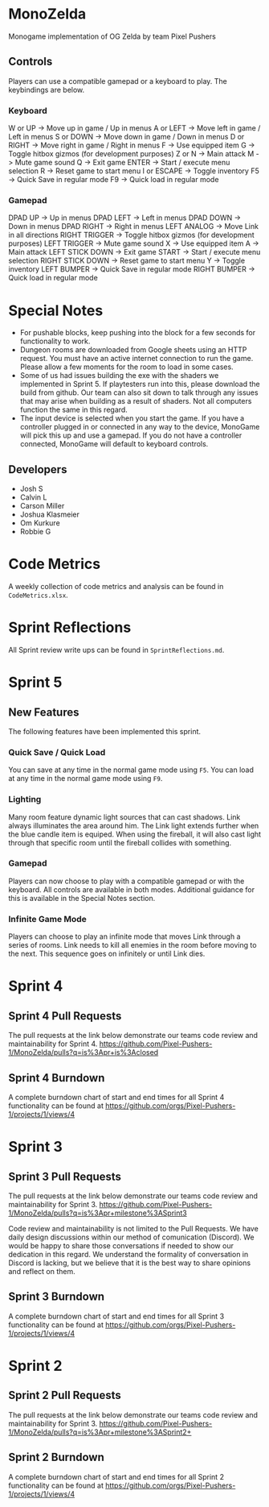 # MonoZelda
Monogame implementation of OG Zelda by team Pixel Pushers

## Controls
Players can use a compatible gamepad or a keyboard to play. The keybindings are below.

### Keyboard
W or UP -> Move up in game / Up in menus
A or LEFT -> Move left in game / Left in menus
S or DOWN -> Move down in game / Down in menus
D or RIGHT -> Move right in game / Right in menus
F -> Use equipped item
G -> Toggle hitbox gizmos (for development purposes)
Z or N -> Main attack
M -> Mute game sound
Q -> Exit game
ENTER -> Start / execute menu selection
R -> Reset game to start menu
I or ESCAPE -> Toggle inventory
F5 -> Quick Save in regular mode
F9 -> Quick load in regular mode

### Gamepad
DPAD UP -> Up in menus
DPAD LEFT -> Left in menus
DPAD DOWN -> Down in menus
DPAD RIGHT -> Right in menus
LEFT ANALOG -> Move Link in all directions
RIGHT TRIGGER -> Toggle hitbox gizmos (for development purposes)
LEFT TRIGGER -> Mute game sound
X -> Use equipped item
A -> Main attack
LEFT STICK DOWN -> Exit game
START -> Start / execute menu selection
RIGHT STICK DOWN -> Reset game to start menu
Y -> Toggle inventory
LEFT BUMPER -> Quick Save in regular mode
RIGHT BUMPER -> Quick load in regular mode


# Special Notes
- For pushable blocks, keep pushing into the block for a few seconds for functionality 
to work.
- Dungeon rooms are downloaded from Google sheets using an HTTP request. You must have an active internet connection to run the game. Please allow a few moments for the room to load in some cases.
- Some of us had issues building the exe with the shaders we implemented in Sprint 5. If playtesters run into this, please download the build from github. Our team can also sit down to talk through any issues that may arise when building as a result of shaders. Not all computers function the same in this regard.
- The input device is selected when you start the game. If you have a controller plugged in or connected in any way to the device, MonoGame will pick this up and use a gamepad. If you do not have a controller connected, MonoGame will default to keyboard controls.

## Developers
- Josh S
- Calvin L
- Carson Miller
- Joshua Klasmeier
- Om Kurkure
- Robbie G

# Code Metrics
A weekly collection of code metrics and analysis can be found in `CodeMetrics.xlsx`.

# Sprint Reflections
All Sprint review write ups can be found in `SprintReflections.md`.

# Sprint 5

## New Features
The following features have been implemented this sprint.

### Quick Save / Quick Load
You can save at any time in the normal game mode using `F5`. You can load at any time in the normal game mode using `F9`.

### Lighting
Many room feature dynamic light sources that can cast shadows. Link always illuminates the area around him. The Link light extends further when the blue candle item is equiped. When using the fireball, it will also cast light through that specific room until the fireball collides with something.

### Gamepad
Players can now choose to play with a compatible gamepad or with the keyboard. All controls are available in both modes. Additional guidance for this is available in the Special Notes section.

### Infinite Game Mode
Players can choose to play an infinite mode that moves Link through a series of rooms. Link needs to kill all enemies in the room before moving to the next. This sequence goes on infinitely or until Link dies.

# Sprint 4

## Sprint 4 Pull Requests
The pull requests at the link below demonstrate our teams code review and maintainability for Sprint 4.
https://github.com/Pixel-Pushers-1/MonoZelda/pulls?q=is%3Apr+is%3Aclosed

## Sprint 4 Burndown
A complete burndown chart of start and end times for all Sprint 4 functionality can be found at
https://github.com/orgs/Pixel-Pushers-1/projects/1/views/4 

# Sprint 3

## Sprint 3 Pull Requests
The pull requests at the link below demonstrate our teams code review and maintainability for Sprint 3.
https://github.com/Pixel-Pushers-1/MonoZelda/pulls?q=is%3Apr+milestone%3ASprint3

Code review and maintainability is not limited to the Pull Requests. We have daily design discussions within our method of comunication (Discord). We would be happy to share those conversations if needed to show our dedication in this regard. We understand the formality of conversation in Discord is lacking, but we believe that it is the best way to share opinions and reflect on them.

## Sprint 3 Burndown
A complete burndown chart of start and end times for all Sprint 3 functionality can be found at
https://github.com/orgs/Pixel-Pushers-1/projects/1/views/4 

# Sprint 2

## Sprint 2 Pull Requests
The pull requests at the link below demonstrate our teams code review and maintainability for Sprint 3.
https://github.com/Pixel-Pushers-1/MonoZelda/pulls?q=is%3Apr+milestone%3ASprint2+

## Sprint 2 Burndown
A complete burndown chart of start and end times for all Sprint 2 functionality can be found at
https://github.com/orgs/Pixel-Pushers-1/projects/1/views/4
